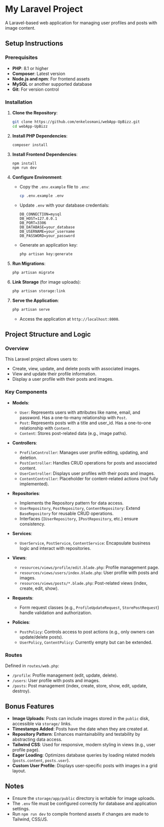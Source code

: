 # My Laravel Project

A Laravel-based web application for managing user profiles and posts with image content.

## Setup Instructions

### Prerequisites
- **PHP**: 8.1 or higher
- **Composer**: Latest version
- **Node.js and npm**: For frontend assets
- **MySQL** or another supported database
- **Git**: For version control

### Installation
1. **Clone the Repository**:
   ```bash
   git clone https://github.com/enkelosmani/webApp-UpBizz.git
   cd webApp-UpBizz
   ```

2. **Install PHP Dependencies**:
   ```bash
   composer install
   ```

3. **Install Frontend Dependencies**:
   ```bash
   npm install
   npm run dev
   ```

4. **Configure Environment**:
   - Copy the `.env.example` file to `.env`:
     ```bash
     cp .env.example .env
     ```
   - Update `.env` with your database credentials:
     ```env
     DB_CONNECTION=mysql
     DB_HOST=127.0.0.1
     DB_PORT=3306
     DB_DATABASE=your_database
     DB_USERNAME=your_username
     DB_PASSWORD=your_password
     ```
   - Generate an application key:
     ```bash
     php artisan key:generate
     ```

5. **Run Migrations**:
   ```bash
   php artisan migrate
   ```

6. **Link Storage** (for image uploads):
   ```bash
   php artisan storage:link
   ```

7. **Serve the Application**:
   ```bash
   php artisan serve
   ```
   - Access the application at `http://localhost:8000`.

## Project Structure and Logic

### Overview
This Laravel project allows users to:
- Create, view, update, and delete posts with associated images.
- View and update their profile information.
- Display a user profile with their posts and images.

### Key Components
- **Models**:
  - `User`: Represents users with attributes like name, email, and password. Has a one-to-many relationship with `Post`.
  - `Post`: Represents posts with a title and user_id. Has a one-to-one relationship with `Content`.
  - `Content`: Stores post-related data (e.g., image paths).

- **Controllers**:
  - `ProfileController`: Manages user profile editing, updating, and deletion.
  - `PostController`: Handles CRUD operations for posts and associated content.
  - `UserController`: Displays user profiles with their posts and images.
  - `ContentController`: Placeholder for content-related actions (not fully implemented).

- **Repositories**:
  - Implements the Repository pattern for data access.
  - `UserRepository`, `PostRepository`, `ContentRepository`: Extend `BaseRepository` for reusable CRUD operations.
  - Interfaces (`IUserRepository`, `IPostRepository`, etc.) ensure consistency.

- **Services**:
  - `UserService`, `PostService`, `ContentService`: Encapsulate business logic and interact with repositories.

- **Views**:
  - `resources/views/profile/edit.blade.php`: Profile management page.
  - `resources/views/users/index.blade.php`: User profile with posts and images.
  - `resources/views/posts/*.blade.php`: Post-related views (index, create, edit, show).

- **Requests**:
  - Form request classes (e.g., `ProfileUpdateRequest`, `StorePostRequest`) handle validation and authorization.

- **Policies**:
  - `PostPolicy`: Controls access to post actions (e.g., only owners can update/delete posts).
  - `UserPolicy`, `ContentPolicy`: Currently empty but can be extended.

### Routes
Defined in `routes/web.php`:
- `/profile`: Profile management (edit, update, delete).
- `/users`: User profile with posts and images.
- `/posts`: Post management (index, create, store, show, edit, update, destroy).

## Bonus Features
- **Image Uploads**: Posts can include images stored in the `public` disk, accessible via `storage/` links.
- **Timestamps Added**: Posts have the date when they are created at.
- **Repository Pattern**: Enhances maintainability and testability by abstracting data access.
- **Tailwind CSS**: Used for responsive, modern styling in views (e.g., user profile page).
- **Eager Loading**: Optimizes database queries by loading related models (`posts.content`, `posts.user`).
- **Custom User Profile**: Displays user-specific posts with images in a grid layout.

## Notes
- Ensure the `storage/app/public` directory is writable for image uploads.
- The `.env` file must be configured correctly for database and application settings.
- Run `npm run dev` to compile frontend assets if changes are made to Tailwind, CSS/JS.
